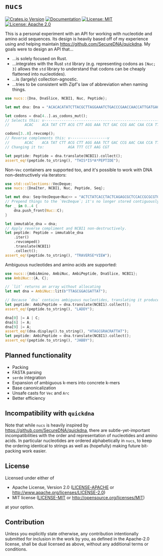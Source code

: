 # `nucs`

[![Crates.io Version](https://img.shields.io/crates/v/nucs.svg)](https://crates.io/crates/nucs)
[![Documentation](https://docs.rs/nucs/badge.svg)](https://docs.rs/nucs)
[![License: MIT](https://img.shields.io/badge/License-MIT-blue.svg)](LICENSE-MIT)
[![License: Apache 2.0](https://img.shields.io/badge/License-Apache%202.0-blue.svg)](LICENSE-APACHE)

This is a personal experiment with an API for working with nucleotide and amino acid sequences.
Its design is heavily based off of my experience using and helping maintain
<https://github.com/SecureDNA/quickdna>. My goals were to design an API that...

* ...is solely focused on Rust.
* ...integrates with the Rust `std` library (e.g. representing codons as `[Nuc; 3]` allows the
  `std` library to understand that codons can be cheaply flattened into nucleotides).
* ...is (largely) collection-agnostic.
* ...tries to be consistent with Zipf's law of abbreviation when naming things.

```rust
use nucs::{Dna, DnaSlice, NCBI1, Nuc, Peptide};

let mut dna: Dna = "ACACACATATCTTACGCTTAGGAAATCTGACCCGAACCAACCATTGATGAG".parse().unwrap();

let codons = dna[4..].as_codons_mut();
// Selects this: v---------------------------------------------------------v
//       ACAC    ACA TAT CTT ACG CTT AGG AAA TCT GAC CCG AAC CAA CCA TTG ATG    AG

codons[3..8].revcomp();
// Reverse complements this: v-----------------v
//       ACAC    ACA TAT CTT ACG CTT AGG AAA TCT GAC CCG AAC CAA CCA TTG ATG    AG
// Changing it to:           AGA TTT CCT AAG CGT

let peptide: Peptide = dna.translate(NCBI1).collect();
assert_eq!(peptide.to_string(), "THIS*IS*A*PEPTIDE");
```

Non-`Vec` containers are supported too, and it's possible to work with DNA non-destructively
via iterators:
```rust
use std::collections::VecDeque;
use nucs::{DnaIter, NCBI1, Nuc, Peptide, Seq};

let mut dna: Seq<VecDeque<Nuc>> = "ACTCTATCACCTACTCAGAGCGCTCCACCGCGCGTGT".parse().unwrap();
// Prepend things to the `VecDeque`; it's no longer stored contiguously.
for _ in 0..4 {
    dna.push_front(Nuc::C);
}

let immutable_dna = dna;
// Apply reverse compliment and NCBI1 non-destructively.
let peptide: Peptide = immutable_dna
    .iter()
    .revcomped()
    .translate(NCBI1)
    .collect();
assert_eq!(peptide.to_string(), "TRAVERSE*VIEW");
```

Ambiguous nucleotides and amino acids are supported:
```rust
use nucs::{AmbiAmino, AmbiNuc, AmbiPeptide, DnaSlice, NCBI1};
use AmbiNuc::{A, C};

// `lit` returns an array without allocating
let mut dna = AmbiNuc::lit(b"TTAGCGGACGATTAT");

// Because `dna` contains ambiguous nucleotides, translating it produces an ambiguous peptide
let peptide: AmbiPeptide = dna.translate(NCBI1).collect();
assert_eq!(peptide.to_string(), "LADDY");

dna[0] |= A | C;
dna[6] |= A;
dna[9] |= A;
assert_eq!(dna.display().to_string(), "HTAGCGRACRATTAT");
let peptide: AmbiPeptide = dna.translate(NCBI1).collect();
assert_eq!(peptide.to_string(), "JABBY");
```

## Planned functionality

* Packing
* FASTA parsing
* `serde` integration
* Expansion of ambiguous k-mers into concrete k-mers
* Base canonicalization
* Unsafe casts for `Vec` and `Arc`
* Better efficiency

## Incompatibility with `quickdna`

Note that while `nucs` is heavily inspired by <https://github.com/SecureDNA/quickdna>,
there are subtle-yet-important incompatibilities with the order and representation of
nucleotides and amino acids. In particular nucleotides are ordered alphabetically
in `nucs`, to keep the ordering identical to strings as well as (hopefully) making
future bit-packing work easier.

## License

Licensed under either of

 * Apache License, Version 2.0
   ([LICENSE-APACHE](LICENSE-APACHE) or <http://www.apache.org/licenses/LICENSE-2.0>)
 * MIT license
   ([LICENSE-MIT](LICENSE-MIT) or <http://opensource.org/licenses/MIT>)

at your option.

## Contribution

Unless you explicitly state otherwise, any contribution intentionally submitted
for inclusion in the work by you, as defined in the Apache-2.0 license, shall be
dual licensed as above, without any additional terms or conditions.

